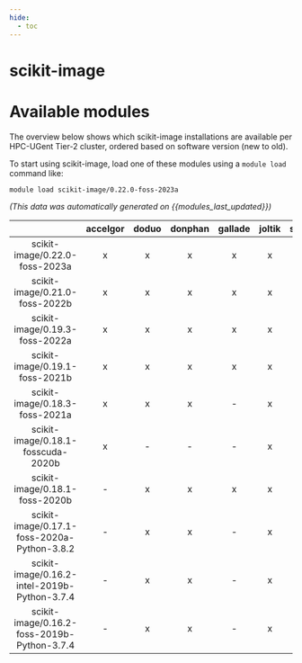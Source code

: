 ```yaml
---
hide:
  - toc
---
```


scikit-image
============

# Available modules


The overview below shows which scikit-image installations are available per HPC-UGent Tier-2 cluster, ordered based on software version (new to old).

To start using scikit-image, load one of these modules using a `module load` command like:

```shell
module load scikit-image/0.22.0-foss-2023a
```

*(This data was automatically generated on {{modules_last_updated}})*  

| |accelgor|doduo|donphan|gallade|joltik|shinx|skitty|
| :---: | :---: | :---: | :---: | :---: | :---: | :---: | :---: |
|scikit-image/0.22.0-foss-2023a|x|x|x|x|x|x|x|
|scikit-image/0.21.0-foss-2022b|x|x|x|x|x|-|-|
|scikit-image/0.19.3-foss-2022a|x|x|x|x|x|x|-|
|scikit-image/0.19.1-foss-2021b|x|x|x|x|x|-|-|
|scikit-image/0.18.3-foss-2021a|x|x|x|-|x|-|-|
|scikit-image/0.18.1-fosscuda-2020b|x|-|-|-|x|-|-|
|scikit-image/0.18.1-foss-2020b|-|x|x|x|x|-|-|
|scikit-image/0.17.1-foss-2020a-Python-3.8.2|-|x|x|-|x|-|-|
|scikit-image/0.16.2-intel-2019b-Python-3.7.4|-|x|x|-|x|-|-|
|scikit-image/0.16.2-foss-2019b-Python-3.7.4|-|x|x|-|x|-|-|
